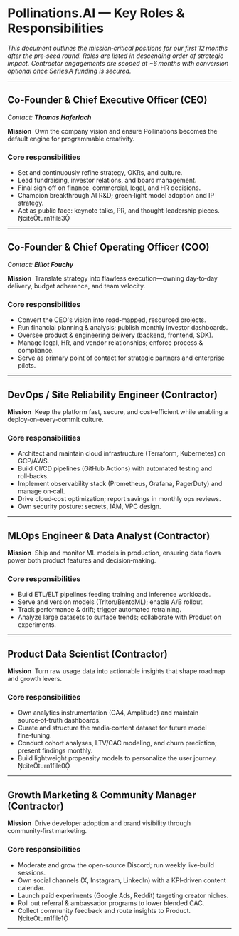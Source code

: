 # Pollinations.AI — Key Roles & Responsibilities

*This document outlines the mission‑critical positions for our first 12 months after the pre‑seed round. Roles are listed in descending order of strategic impact. Contractor engagements are scoped at \~6 months with conversion optional once Series A funding is secured.*

---

## Co‑Founder & Chief Executive Officer (CEO)

*Contact: **Thomas Haferlach***

**Mission**  Own the company vision and ensure Pollinations becomes the default engine for programmable creativity.

### Core responsibilities

* Set and continuously refine strategy, OKRs, and culture.
* Lead fundraising, investor relations, and board management.
* Final sign‑off on finance, commercial, legal, and HR decisions.
* Champion breakthrough AI R\&D; green‑light model adoption and IP strategy.
* Act as public face: keynote talks, PR, and thought‑leadership pieces. citeturn1file3

---

## Co‑Founder & Chief Operating Officer (COO)

*Contact: **Elliot Fouchy***

**Mission**  Translate strategy into flawless execution—owning day‑to‑day delivery, budget adherence, and team velocity.

### Core responsibilities

* Convert the CEO's vision into road‑mapped, resourced projects.
* Run financial planning & analysis; publish monthly investor dashboards.
* Oversee product & engineering delivery (backend, frontend, SDK).
* Manage legal, HR, and vendor relationships; enforce process & compliance.
* Serve as primary point of contact for strategic partners and enterprise pilots. 

---

## DevOps / Site Reliability Engineer (Contractor)

**Mission**  Keep the platform fast, secure, and cost‑efficient while enabling a deploy‑on‑every‑commit culture.

### Core responsibilities

* Architect and maintain cloud infrastructure (Terraform, Kubernetes) on GCP/AWS.
* Build CI/CD pipelines (GitHub Actions) with automated testing and roll‑backs.
* Implement observability stack (Prometheus, Grafana, PagerDuty) and manage on‑call.
* Drive cloud‑cost optimization; report savings in monthly ops reviews.
* Own security posture: secrets, IAM, VPC design.

---

## MLOps Engineer & Data Analyst (Contractor)

**Mission**  Ship and monitor ML models in production, ensuring data flows power both product features and decision‑making.

### Core responsibilities

* Build ETL/ELT pipelines feeding training and inference workloads.
* Serve and version models (Triton/BentoML); enable A/B rollout.
* Track performance & drift; trigger automated retraining.
* Analyze large datasets to surface trends; collaborate with Product on experiments.

---

## Product Data Scientist (Contractor)

**Mission**  Turn raw usage data into actionable insights that shape roadmap and growth levers.

### Core responsibilities

* Own analytics instrumentation (GA4, Amplitude) and maintain source‑of‑truth dashboards.
* Curate and structure the media‑content dataset for future model fine‑tuning.
* Conduct cohort analyses, LTV/CAC modeling, and churn prediction; present findings monthly.
* Build lightweight propensity models to personalize the user journey. citeturn1file0

---

## Growth Marketing & Community Manager (Contractor)

**Mission**  Drive developer adoption and brand visibility through community‑first marketing.

### Core responsibilities

* Moderate and grow the open‑source Discord; run weekly live‑build sessions.
* Own social channels (X, Instagram, LinkedIn) with a KPI‑driven content calendar.
* Launch paid experiments (Google Ads, Reddit) targeting creator niches.
* Roll out referral & ambassador programs to lower blended CAC.
* Collect community feedback and route insights to Product. citeturn1file1

--- 